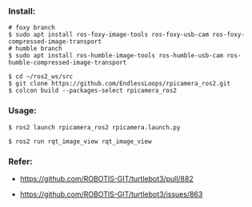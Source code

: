 ### Install:
```
# foxy branch
$ sudo apt install ros-foxy-image-tools ros-foxy-usb-cam ros-foxy-compressed-image-transport
# humble branch
$ sudo apt install ros-humble-image-tools ros-humble-usb-cam ros-humble-compressed-image-transport

$ cd ~/ros2_ws/src
$ git clone https://github.com/EndlessLoops/rpicamera_ros2.git
$ colcon build --packages-select rpicamera_ros2
```
### Usage:
```
$ ros2 launch rpicamera_ros2 rpicamera.launch.py

$ ros2 run rqt_image_view rqt_image_view 
```
### Refer:

- https://github.com/ROBOTIS-GIT/turtlebot3/pull/882

- https://github.com/ROBOTIS-GIT/turtlebot3/issues/863


